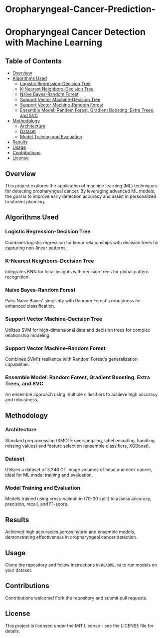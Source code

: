 # Oropharyngeal-Cancer-Prediction-

# Oropharyngeal Cancer Detection with Machine Learning

## Table of Contents
- [Overview](#overview)
- [Algorithms Used](#algorithms-used)
  - [Logistic Regression-Decision Tree](#logistic-regression-decision-tree)
  - [K-Nearest Neighbors-Decision Tree](#k-nearest-neighbors-decision-tree)
  - [Naïve Bayes-Random Forest](#naïve-bayes-random-forest)
  - [Support Vector Machine-Decision Tree](#support-vector-machine-decision-tree)
  - [Support Vector Machine-Random Forest](#support-vector-machine-random-forest)
  - [Ensemble Model: Random Forest, Gradient Boosting, Extra Trees, and SVC](#ensemble-model-random-forest-gradient-boosting-extra-trees-and-svc)
- [Methodology](#methodology)
  - [Architecture](#architecture)
  - [Dataset](#dataset)
  - [Model Training and Evaluation](#model-training-and-evaluation)
- [Results](#results)
- [Usage](#usage)
- [Contributions](#contributions)
- [License](#license)

## Overview
This project explores the application of machine learning (ML) techniques for detecting oropharyngeal cancer. By leveraging advanced ML models, the goal is to improve early detection accuracy and assist in personalized treatment planning.

## Algorithms Used
### Logistic Regression-Decision Tree
Combines logistic regression for linear relationships with decision trees for capturing non-linear patterns.

### K-Nearest Neighbors-Decision Tree
Integrates KNN for local insights with decision trees for global pattern recognition.

### Naïve Bayes-Random Forest
Pairs Naïve Bayes' simplicity with Random Forest's robustness for enhanced classification.

### Support Vector Machine-Decision Tree
Utilizes SVM for high-dimensional data and decision trees for complex relationship modeling.

### Support Vector Machine-Random Forest
Combines SVM's resilience with Random Forest's generalization capabilities.

### Ensemble Model: Random Forest, Gradient Boosting, Extra Trees, and SVC
An ensemble approach using multiple classifiers to achieve high accuracy and robustness.

## Methodology
### Architecture
Standard preprocessing (SMOTE oversampling, label encoding, handling missing values) and feature selection (ensemble classifiers, XGBoost).

### Dataset
Utilizes a dataset of 3,346 CT image volumes of head and neck cancer, ideal for ML model training and evaluation.

### Model Training and Evaluation
Models trained using cross-validation (70-30 split) to assess accuracy, precision, recall, and F1-score.

## Results
Achieved high accuracies across hybrid and ensemble models, demonstrating effectiveness in oropharyngeal cancer detection.

## Usage
Clone the repository and follow instructions in `README.md` to run models on your dataset.

## Contributions
Contributions welcome! Fork the repository and submit pull requests.

## License
This project is licensed under the MIT License - see the LICENSE file for details.

